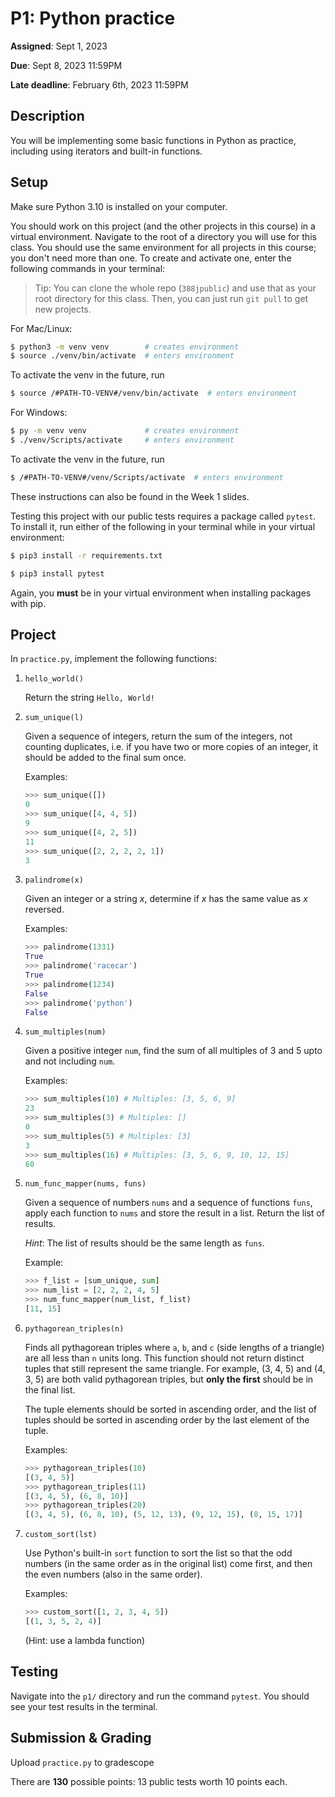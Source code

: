 # P1: Python practice 

**Assigned**: Sept 1, 2023

**Due**: Sept 8, 2023 11:59PM

**Late deadline**: February 6th, 2023 11:59PM

## Description

You will be implementing some basic functions in Python as practice, including using iterators and built-in functions.

## Setup

Make sure Python 3.10 is installed on your computer.

You should work on this project (and the other projects in this course) in a virtual environment.
Navigate to the root of a directory you will use for this class. You should use the same environment
for all projects in this course; you don't need more than one.
To create and activate one, enter the following commands in your terminal:

> Tip: You can clone the whole repo (`388jpublic`) and use that as your root directory for this class. Then, you can just run `git pull` to get new projects.

For Mac/Linux:
```bash
$ python3 -m venv venv        # creates environment
$ source ./venv/bin/activate  # enters environment
```
To activate the venv in the future, run 
```bash
$ source /#PATH-TO-VENV#/venv/bin/activate  # enters environment
```

For Windows:
```bash
$ py -m venv venv             # creates environment
$ ./venv/Scripts/activate     # enters environment
```
To activate the venv in the future, run 
```bash
$ /#PATH-TO-VENV#/venv/Scripts/activate  # enters environment
```

These instructions can also be found in the Week 1 slides.

Testing this project with our public tests requires a package called `pytest`.
To install it, run either of the following in your terminal while in your virtual environment:
```bash    
$ pip3 install -r requirements.txt
```
```bash
$ pip3 install pytest
```
Again, you **must** be in your virtual environment when installing packages with pip.

## Project

In `practice.py`, implement the following functions:

1. `hello_world()`

   Return the string `Hello, World!`

2. `sum_unique(l)`

   Given a sequence of integers, return the sum of the integers, not counting duplicates, i.e. 
   if you have two or more copies of an integer, it should be added to the final sum once.

   Examples:
   ```python
   >>> sum_unique([])
   0
   >>> sum_unique([4, 4, 5])
   9
   >>> sum_unique([4, 2, 5])
   11
   >>> sum_unique([2, 2, 2, 2, 1])
   3
   ```

3. `palindrome(x)`

    Given an integer or a string *x*, determine if *x* has the same value as *x* reversed.

    Examples:
    ```python
    >>> palindrome(1331)
    True
    >>> palindrome('racecar')
    True
    >>> palindrome(1234)
    False
    >>> palindrome('python')
    False
    ```

4. `sum_multiples(num)`

    Given a positive integer `num`, find the sum of all multiples of 3 and 5 upto and not including `num`.

    Examples:
    ```python
    >>> sum_multiples(10) # Multiples: [3, 5, 6, 9]
    23
    >>> sum_multiples(3) # Multiples: []
    0
    >>> sum_multiples(5) # Multiples: [3]
    3
    >>> sum_multiples(16) # Multiples: [3, 5, 6, 9, 10, 12, 15]
    60
    ```

5. `num_func_mapper(nums, funs)`

    Given a sequence of numbers `nums` and a sequence of functions `funs`, 
    apply each function to `nums` and store the result in a list.
    Return the list of results. 
    
    *Hint*: The list of results should be the same length as `funs`.

    Example:
    ```python
    >>> f_list = [sum_unique, sum]
    >>> num_list = [2, 2, 2, 4, 5]
    >>> num_func_mapper(num_list, f_list)
    [11, 15]
    ```

6. `pythagorean_triples(n)`

    Finds all pythagorean triples where `a`, `b`, and `c` (side lengths of a triangle)
    are all less than `n` units long. This function should not return distinct tuples
    that still represent the same triangle. For example, (3, 4, 5) and (4, 3, 5)
    are both valid pythagorean triples, but **only the first** should be in the final list.

    The tuple elements should be sorted in ascending order, and the
    list of tuples should be sorted in ascending order by the last element of the tuple.

    Examples:
    ```python
    >>> pythagorean_triples(10)
    [(3, 4, 5)]
    >>> pythagorean_triples(11)
    [(3, 4, 5), (6, 8, 10)]
    >>> pythagorean_triples(20)
    [(3, 4, 5), (6, 8, 10), (5, 12, 13), (9, 12, 15), (8, 15, 17)]
    ```
7. `custom_sort(lst)`

   Use Python's built-in `sort` function to sort the list so that the odd numbers (in the same order as in the original list) come first, and then the even numbers (also in the same order).
   
   Examples:
   ```python
   >>> custom_sort([1, 2, 3, 4, 5])
   [(1, 3, 5, 2, 4)]
   ```
   (Hint: use a lambda function)



## Testing

Navigate into the `p1/` directory and run the command `pytest`.
You should see your test results in the terminal.

## Submission & Grading

Upload `practice.py` to gradescope


There are **130** possible points: 13 public tests worth 10 points each.
